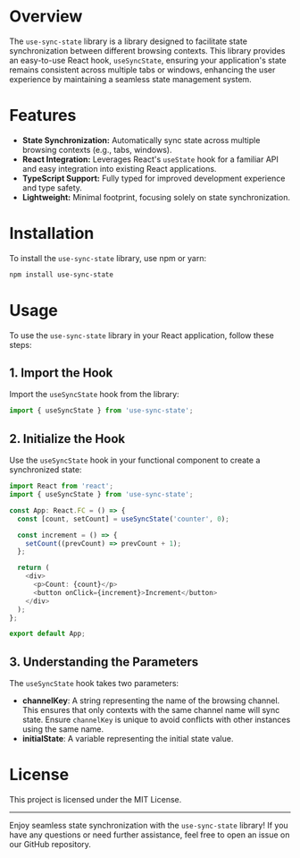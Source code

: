 # Overview

The `use-sync-state` library is a library designed to facilitate state synchronization between different browsing contexts. This library provides an easy-to-use React hook, `useSyncState`, ensuring your application's state remains consistent across multiple tabs or windows, enhancing the user experience by maintaining a seamless state management system.

# Features

- **State Synchronization:** Automatically sync state across multiple browsing contexts (e.g., tabs, windows).
- **React Integration:** Leverages React's `useState` hook for a familiar API and easy integration into existing React applications.
- **TypeScript Support:** Fully typed for improved development experience and type safety.
- **Lightweight:** Minimal footprint, focusing solely on state synchronization.

# Installation

To install the `use-sync-state` library, use npm or yarn:

```bash
npm install use-sync-state
```

# Usage

To use the `use-sync-state` library in your React application, follow these steps:

## 1. Import the Hook

Import the `useSyncState` hook from the library:

```typescript
import { useSyncState } from 'use-sync-state';
```

## 2. Initialize the Hook

Use the `useSyncState` hook in your functional component to create a synchronized state:

```typescript
import React from 'react';
import { useSyncState } from 'use-sync-state';

const App: React.FC = () => {
  const [count, setCount] = useSyncState('counter', 0);

  const increment = () => {
    setCount((prevCount) => prevCount + 1);
  };

  return (
    <div>
      <p>Count: {count}</p>
      <button onClick={increment}>Increment</button>
    </div>
  );
};

export default App;
```

## 3. Understanding the Parameters

The `useSyncState` hook takes two parameters:

- **channelKey**: A string representing the name of the browsing channel. This ensures that only contexts with the same channel name will sync state. Ensure `channelKey` is unique to avoid conflicts with other instances using the same name.
- **initialState**: A variable representing the initial state value.

# License

This project is licensed under the MIT License.

---

Enjoy seamless state synchronization with the `use-sync-state` library! If you have any questions or need further assistance, feel free to open an issue on our GitHub repository.
